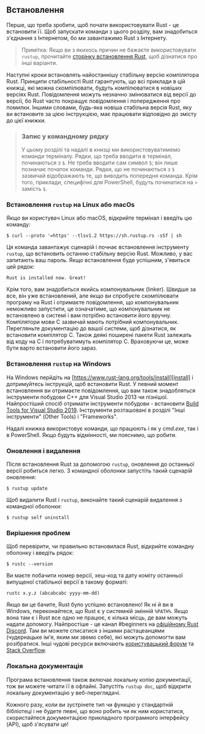 ## Встановлення

Перше, що треба зробити, щоб почати використовувати Rust - це встановити її. 
Щоб запускати команди з цього розділу, вам знадобиться з'єднання з Інтернетом, 
бо ми завантажимо Rust з Інтернету.

> Примітка: Якщо ви з якихось причин не бажаєте використовувати `rustup`, 
> прочитайте [сторінку встановлення Rust](https://www.rust-lang.org/tools/install), щоб дізнатися про інші варіанти.

Наступні кроки встановлять найостаннішу стабільну версію компілятора Rust. 
Принципи стабільності Rust гарантують, що всі приклади в цій книжці, які можна 
скомпілювати, будуть компілюватися в новіших версіях Rust. Повідомлення можуть 
незначно змінюватися від версії до версії, бо Rust часто покращує повідомлення 
і попередження про помилки. Іншими словами, будь-яка новіша стабільна версія 
Rust, яку ви встановите за цією інструкцією, має працювати відповідно до 
змісту до цієї книжки.

> ### Запис у командному рядку
>
> У цьому розділі та надалі в книзці ми використовуватимемо команди терміналу.
> Рядки, що треба вводити в термінал, починаються з `$`. Не треба вводити сам 
> символ `$`; він лише позначає початок команди. Рядки, що не починаються з `$`
> зазвичай відображають те, що виводить попередня команда. Крім того, приклади,
> специфічні для PowerShell, будуть починатися на `>` замість `$`.

### Встановлення `rustup` на Linux або macOs

Якщо ви користувач Linux або macOS, відкрийте термінал і введіть цю команду:

```console
$ curl --proto '=https' --tlsv1.2 https://sh.rustup.rs -sSf | sh
```

Ця команда завантажує сценарій і почнає встановлення інструменту `rustup`, що 
встановить останню стабільну версію Rust. Можливо, у вас запитають ваш 
пароль. Якщо встановлення буде успішним, з'явиться цей рядок:

```text
Rust is installed now. Great!
```

Крім того, вам знадобиться якийсь компонувальник (linker). Швидше за все, він 
уже встановлений, але якщо ви спробуєте скомпілювати програму на Rust і 
отримаєте повідомлення, що компонувальник неможливо запустити, це означатиме, 
що компонувальник не встановлено в системі і вам потрібно встановити його 
вручну. Компілятори мови C зазвичай мають потрібний компонувальник. Перегляньте
документацію до вашої системи, щоб дізнатися, як встановити компілятор C. Також
деякі поширені пакети Rust залежать від коду на C і потребуватимуть 
компілятор C. Враховуючи це, може бути варто встановити його зараз.

### Встановлення `rustup` на Windows

На Windows перйдіть на [https://www.rust-lang.org/tools/install][install] 
і дотримуйтесь інструкцій, щоб встановити Rust. У певний момент встановлення ви
отримаєте повідомлення, що вам також знадобляться інструменти побудови C++ для 
Visual Studio 2013 чи пізнішої. Найпростіший спосіб отримати інструменти 
побудови - встановити [Build Tools for Visual Studio 2019][visualstudio]. 
Інструменти розташовані в розділі "Інші інструменти" (Other Tools) і 
"Frameworks".

[install]: https://www.rust-lang.org/tools/install
[visualstudio]: https://visualstudio.microsoft.com/visual-cpp-build-tools/

Надалі книжка використовує команди, що працюють і як у *cmd.exe*, так і в 
PowerShell. Якщо будуть відмінності, ми пояснимо, що робити.

### Оновлення і видалення

Після встановлення Rust за допомогою `rustup`, оновлення до останньої версії 
робиться легко. З командної оболонки запустіть такий сценарій оновлення:

```console
$ rustup update
```

Щоб видалити Rust і `rustup`, виконайте такий сценарій видалення з командної 
оболонки:

```console
$ rustup self uninstall
```

### Вирішення проблем

Щоб перевірити, чи правильно встановилася Rust, відкрийте командну оболонку і 
введіть рядок:

```console
$ rustc --version
```

Ви маєте побачити номер версії, хеш-код та дату коміту останньої випущеної 
стабільної версії в такому форматі:

```text
rustc x.y.z (abcabcabc yyyy-mm-dd)
```

Якщо ви це бачите, Rust було успішно встановлено! Як ні й ви в Windows, 
переконайтеся, що Rust є у системній змінній `%PATH%`. Якщо вона там є і Rust 
все одно не працює, є кілька місць, де вам можуть надати допомогу. 
Найпростіше - це канал #beginners на [офіційному Rust Discord][discord]. Там ви
можете списатися з іншими растацеанцями (чудернацьке ім'я, яким ми звемо себе),
які можуть допомогти вам розібратися. Інші чудові ресурси включають 
[користувацький форум][users] та [Stack Overflow][stackoverflow].

[discord]: https://discord.gg/rust-lang
[users]: https://users.rust-lang.org/
[stackoverflow]: http://stackoverflow.com/questions/tagged/rust

### Локальна документація

Програма встановлення також включає локальну копію документації, тож ви можете 
читати її в офлайні. Запустіть `rustup doc`, щоб відкрити локальну документацію
у веб-переглядачі.

Кожного разу, коли ви зустрінете тип чи функцію у стандартній бібліотеці і не
будете певні, що воно робить чи як ним користатися, скористайтеся 
документацією прикладного програмного інтерфейсу (API), щоб з'ясувати це!

